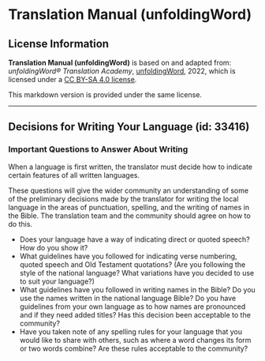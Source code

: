 # Translation Manual (unfoldingWord)

## License Information

**Translation Manual (unfoldingWord)** is based on and adapted from: _unfoldingWord® Translation Academy_, [unfoldingWord](https://unfoldingword.org/utw), 2022, which is licensed under a [CC BY-SA 4.0 license](https://creativecommons.org/licenses/by-sa/4.0/legalcode.en).

This markdown version is provided under the same license.



--------------------------------

## Decisions for Writing Your Language (id: 33416)

### Important Questions to Answer About Writing

When a language is first written, the translator must decide how to indicate certain features of all written languages.

These questions will give the wider community an understanding of some of the preliminary decisions made by the translator for writing the local language in the areas of punctuation, spelling, and the writing of names in the Bible. The translation team and the community should agree on how to do this.

* Does your language have a way of indicating direct or quoted speech? How do you show it?
* What guidelines have you followed for indicating verse numbering, quoted speech and Old Testament quotations? (Are you following the style of the national language? What variations have you decided to use to suit your language?)
* What guidelines have you followed in writing names in the Bible? Do you use the names written in the national language Bible? Do you have guidelines from your own language as to how names are pronounced and if they need added titles? Has this decision been acceptable to the community?
* Have you taken note of any spelling rules for your language that you would like to share with others, such as where a word changes its form or two words combine? Are these rules acceptable to the community?


